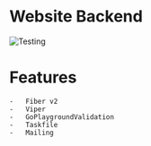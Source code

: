 # Website Backend

![Testing](https://github.com/malusev998/dusanmalusev/workflows/Testing/badge.svg)
# Features
    -   Fiber v2
    -   Viper
    -   GoPlaygroundValidation
    -   Taskfile
    -   Mailing

